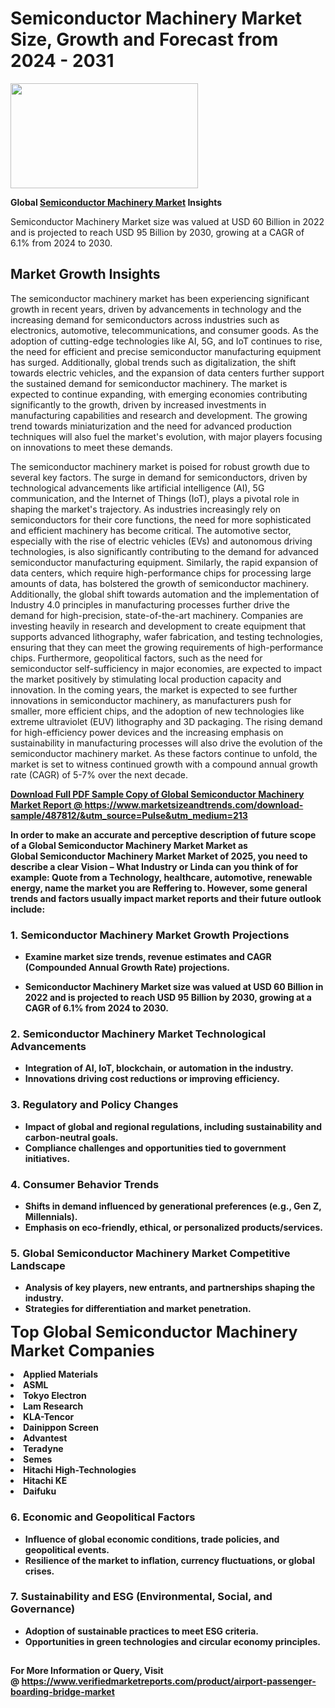 <H1>Semiconductor Machinery Market Size, Growth and Forecast from 2024 - 2031</H1><img class="aligncenter size-medium wp-image-584254" src="https://thirdeyenews.in/wp-content/uploads/2024/09/Global-Market-Research-300x168.jpeg" alt="" width="300" height="168" /><p><strong>Global&nbsp;<a href="https://www.marketsizeandtrends.com/download-sample/487812/&amp;utm_source=Pulse&amp;utm_medium=213">Semiconductor Machinery Market</a> Insights</strong></p><p>Semiconductor Machinery Market size was valued at USD 60 Billion in 2022 and is projected to reach USD 95 Billion by 2030, growing at a CAGR of 6.1% from 2024 to 2030.</p><p><h2>Market Growth Insights</h2> <p>The semiconductor machinery market has been experiencing significant growth in recent years, driven by advancements in technology and the increasing demand for semiconductors across industries such as electronics, automotive, telecommunications, and consumer goods. As the adoption of cutting-edge technologies like AI, 5G, and IoT continues to rise, the need for efficient and precise semiconductor manufacturing equipment has surged. Additionally, global trends such as digitalization, the shift towards electric vehicles, and the expansion of data centers further support the sustained demand for semiconductor machinery. The market is expected to continue expanding, with emerging economies contributing significantly to the growth, driven by increased investments in manufacturing capabilities and research and development. The growing trend towards miniaturization and the need for advanced production techniques will also fuel the market's evolution, with major players focusing on innovations to meet these demands.</p> <p><strong><a href="#"></a></strong></p> <p>The semiconductor machinery market is poised for robust growth due to several key factors. The surge in demand for semiconductors, driven by technological advancements like artificial intelligence (AI), 5G communication, and the Internet of Things (IoT), plays a pivotal role in shaping the market's trajectory. As industries increasingly rely on semiconductors for their core functions, the need for more sophisticated and efficient machinery has become critical. The automotive sector, especially with the rise of electric vehicles (EVs) and autonomous driving technologies, is also significantly contributing to the demand for advanced semiconductor manufacturing equipment. Similarly, the rapid expansion of data centers, which require high-performance chips for processing large amounts of data, has bolstered the growth of semiconductor machinery. Additionally, the global shift towards automation and the implementation of Industry 4.0 principles in manufacturing processes further drive the demand for high-precision, state-of-the-art machinery. Companies are investing heavily in research and development to create equipment that supports advanced lithography, wafer fabrication, and testing technologies, ensuring that they can meet the growing requirements of high-performance chips. Furthermore, geopolitical factors, such as the need for semiconductor self-sufficiency in major economies, are expected to impact the market positively by stimulating local production capacity and innovation. In the coming years, the market is expected to see further innovations in semiconductor machinery, as manufacturers push for smaller, more efficient chips, and the adoption of new technologies like extreme ultraviolet (EUV) lithography and 3D packaging. The rising demand for high-efficiency power devices and the increasing emphasis on sustainability in manufacturing processes will also drive the evolution of the semiconductor machinery market. As these factors continue to unfold, the market is set to witness continued growth with a compound annual growth rate (CAGR) of 5-7% over the next decade.</p> <p><strong><a href="#"></p><p><span class=""><strong>Download Full PDF Sample Copy of Global Semiconductor Machinery Market Report</strong> @ <a href="https://www.marketsizeandtrends.com/download-sample/487812/&amp;utm_source=Pulse&amp;utm_medium=213" target="_blank">https://www.marketsizeandtrends.com/download-sample/487812/&amp;utm_source=Pulse&amp;utm_medium=213</a></span></p><p>In order to make an accurate and perceptive description of future scope of a Global&nbsp;Semiconductor Machinery Market Market as Global&nbsp;Semiconductor Machinery Market Market of 2025, you need to describe a clear Vision &ndash; What Industry or Linda can you think of for example: Quote from a Technology, healthcare, automotive, renewable energy, name the market you are Reffering to. However, some general trends and factors usually impact market reports and their future outlook include:</p><h3>1.&nbsp;<strong>Semiconductor Machinery Market Growth Projections</strong></h3><ul><li>Examine market size trends, revenue estimates and CAGR (Compounded Annual Growth Rate) projections.</li><li><p>Semiconductor Machinery Market size was valued at USD 60 Billion in 2022 and is projected to reach USD 95 Billion by 2030, growing at a CAGR of 6.1% from 2024 to 2030.</p></li></ul><h3>2.&nbsp;<strong>Semiconductor Machinery Market Technological Advancements</strong></h3><ul><li>Integration of AI, IoT, blockchain, or automation in the industry.</li><li>Innovations driving cost reductions or improving efficiency.</li></ul><h3>3.&nbsp;<strong>Regulatory and Policy Changes</strong></h3><ul><li>Impact of global and regional regulations, including sustainability and carbon-neutral goals.</li><li>Compliance challenges and opportunities tied to government initiatives.</li></ul><h3>4.&nbsp;<strong>Consumer Behavior Trends</strong></h3><ul><li>Shifts in demand influenced by generational preferences (e.g., Gen Z, Millennials).</li><li>Emphasis on eco-friendly, ethical, or personalized products/services.</li></ul><h3>5.&nbsp;<strong>Global Semiconductor Machinery Market Competitive Landscape</strong></h3><ul><li>Analysis of key players, new entrants, and partnerships shaping the industry.</li><li>Strategies for differentiation and market penetration.</li></ul><p data-pm-slice="1 1 []"><span style="color: inherit; font-family: inherit; font-size: 25px;">Top Global Semiconductor Machinery Market Companies</span></p><div class="" data-test-id=""><p><li>Applied Materials</li><li> ASML</li><li> Tokyo Electron</li><li> Lam Research</li><li> KLA-Tencor</li><li> Dainippon Screen</li><li> Advantest</li><li> Teradyne</li><li> Semes</li><li> Hitachi High-Technologies</li><li> Hitachi KE</li><li> Daifuku</li></p></div><h3>6.&nbsp;<strong>Economic and Geopolitical Factors</strong></h3><ul><li>Influence of global economic conditions, trade policies, and geopolitical events.</li><li>Resilience of the market to inflation, currency fluctuations, or global crises.</li></ul><h3>7.&nbsp;<strong>Sustainability and ESG (Environmental, Social, and Governance)</strong></h3><ul><li>Adoption of sustainable practices to meet ESG criteria.</li><li>Opportunities in green technologies and circular economy principles.</li></ul><h2><strong style="font-size: 14px;">For More Information or Query, Visit @&nbsp;</strong><a style="background-color: #ffffff; font-size: 14px;" href="https://www.marketsizeandtrends.com/report/semiconductor-machinery-market/" target="_blank">https://www.verifiedmarketreports.com/product/airport-passenger-boarding-bridge-market</a></h2>

